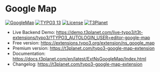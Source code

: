 # Google Map

  [![GoogleMap](https://img.shields.io/badge/stable-v13.0.0-green?style=flat-square)](https://github.com/nitsan-technologies/ns_google_map/tree/13.0.0) [![TYPO3 13](https://img.shields.io/badge/TYPO3-13-orange.svg?style=flat-square)](https://get.typo3.org/version/13) [![License](https://img.shields.io/badge/license-GPL--3.0-orange?style=flat-square)](https://www.gnu.org/licenses/gpl-3.0.en.html) [![T3Planet](https://img.shields.io/badge/T3Planet-GoogleMap-50b99a?style=flat-square)](https://t3planet.com/typo3-google-map-extension)

- Live Backend Demo: https://demo.t3planet.com/live-typo3/t3t-extensions/typo3/?TYPO3_AUTOLOGIN_USER=editor-google-map
- Free version: https://extensions.typo3.org/extension/ns_google_map
- Premium version: https://t3planet.com/typo3-google-map-extension
- Documentation: https://docs.t3planet.com/en/latest/ExtNsGoogleMap/Index.html
- Changelog: https://t3planet.com/typo3-google-map-extension
